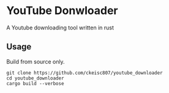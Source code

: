# YouTube Donwloader

A Youtube downloading tool written in rust

## Usage 
Build from source only.

```
git clone https://github.com/ckeisc807/youtube_downloader
cd youtube_downloader
cargo build --verbose
```